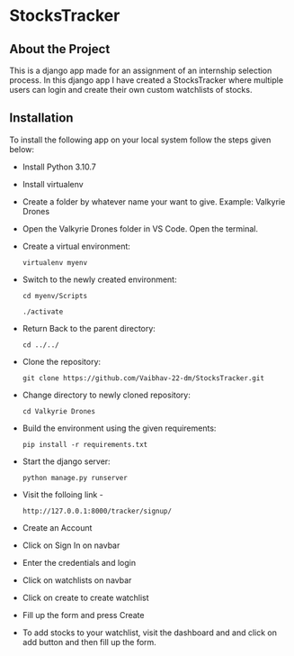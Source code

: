 # StocksTracker

## About the Project
This is a django app made for an assignment of an internship selection process.
In this django app I have created a StocksTracker where multiple users can login and create their own custom watchlists of stocks.

## Installation 

To install the following app on your local system follow the steps given below:

- Install Python 3.10.7
- Install virtualenv
- Create a folder by whatever name your want to give. Example: Valkyrie Drones
- Open the Valkyrie Drones folder in VS Code. Open the terminal.
- Create a virtual environment: 
    ```
    virtualenv myenv
    ```
- Switch to the newly created environment:
    ```
    cd myenv/Scripts
    ```
    ```
    ./activate
    ```
- Return Back to the parent directory:
    ```
    cd ../../
    ```
- Clone the repository:
    ```
    git clone https://github.com/Vaibhav-22-dm/StocksTracker.git
    ```
- Change directory to newly cloned repository:
    ```
    cd Valkyrie Drones
    ```
- Build the environment using the given requirements:
    ```
    pip install -r requirements.txt
    ```

- Start the django server:
    ```
    python manage.py runserver
    ```

- Visit the folloing link - 
    ```
    http://127.0.0.1:8000/tracker/signup/
    ```

- Create an Account
- Click on Sign In on navbar
- Enter the credentials and login
- Click on watchlists on navbar
- Click on create to create watchlist
- Fill up the form and press Create
- To add stocks to your watchlist, visit the dashboard and and click on add button and then fill up the form.
